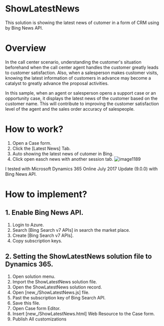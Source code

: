 # ShowLatestNews
This solution is showing the latest news of cutomer in a form of CRM using by Bing News API.

# Overview
In the call center scenario, understanding the customer's situation beforehand when the call center agent handles the customer greatly leads to customer satisfaction. Also, when a salesperson makes customer visits, knowing the latest information of customers in advance may become a catalyst to greatly advance the proposal activities.

In this sample, when an agent or salesperson opens a support case or an opportunity case, it displays the latest news of the customer based on the customer name. This will contribute to improving the customer satisfaction level of the agent and the sales order accuracy of salespeople.

# How to work?
1. Open a Case form.
2. Click the [Latest News] Tab.
3. Auto showing the latest news of cutomer in Bing.
4. Click open easch news with another session tab.
![image1189](https://msdnshared.blob.core.windows.net/media/2017/10/image1189.png)

I tested with Microsoft Dynamics 365 Online July 2017 Update (9.0.0) with Bing News API.

# How to implement?
## 1. Enable Bing News API.
1. Login to Azure.
2. Search [Bing Search v7 APIs] in search the market place.
3. Create [Bing Search v7 APIs].
4. Copy subscription keys.

## 2. Setting the ShowLatestNews solution file to Dynamics 365.
1. Open solution menu.
2. Import the ShowLatestNews solution file.
3. Open the ShowLatestNews solution record.
4. Open [new_/ShowLatestNews.js] file.
5. Past the subscription key of Bing Search API.
6. Save this file.
7. Open Case form Editor.
8. Insert [new_/ShowLatestNews.html] Web Resource to the Case form.
9. Publish All customizations
 
